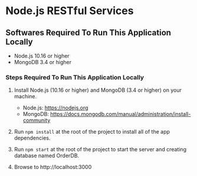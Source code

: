 # Node.js RESTful Services

## Softwares Required To Run This Application Locally

* Node.js 10.16 or higher
* MongoDB 3.4 or higher

### Steps Required To Run This Application Locally

1. Install Node.js (10.16 or higher) and MongoDB (3.4 or higher) on your machine.

    * Node.js: https://nodejs.org
    * MongoDB: https://docs.mongodb.com/manual/administration/install-community

2. Run `npm install` at the root of the project to install all of the app dependencies.

3. Run `npm start` at the root of the project to start the server and creating database named OrderDB.

4. Browse to http://localhost:3000